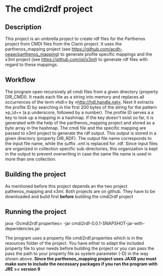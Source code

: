 # The cmdi2rdf project

## Description
This project is an umbrella project to create rdf files for the Parthenos project from CMDI files from the Clarin project. It uses the parthenos_mapping project 
(see https://github.com/acdh-oeaw/parthenos_mapping) to generate profile specific mappings and the x3ml project (see https://github.com/isl/x3ml) to generate 
rdf files with regard to these mappings. 

## Workflow
The program open recursively all cmdi files from a given directory (property DIR_CMDI). It reads each file as a string into memory and replaces all occurrences of 
the term »hdl:« by »http://hdl.handle.net«. Next it extracts the profile ID by searching in the first 200 bytes of the string for the pattern »p_\d+« (a p underscore, 
followed by a number). The profile ID serves a a key to look up a mapping in a hashmap. If the key doesn't exist so far, it is generated with the help of the 
parthenos_mapping project and stored as a byte array in the hashmap. 
The cmdi file and the specific mapping are passed to x3ml project to generate the rdf output. This output is stored in a given directory (property DIR_RDF). The output file name corresponds to the input file name, while the suffix .xml is replaced for .rdf. Since input files are organized in collection specific sub-directories, this organization is kept in the output to prevent overwriting in case the same file name is used in more than one collection. 

 

## Building the project
As mentioned before this project depends an the two project pathenos_mapping and x3ml. Both projects are on github. They have to be downloaded and build first **before** building the cmdi2rdf project

## Running the project
java -Dcmdi2rdf.properties=<path to you cmdi2rdf.properties> -jar cmdi2rdf-0.0.1-SNAPSHOT-jar-with-dependencies.jar

The program uses a property file cmdi2rdf.properties which is in the resources folder of the project. You have either to adapt the included property file to your needs before building the project or you can pass the pass the path to your property file as system parameter (-D) in the way shown above. **Since the parthenos_mapping project uses JAXB you must make sure to include the necessary packages if you run the program with JRE >= version 9**  